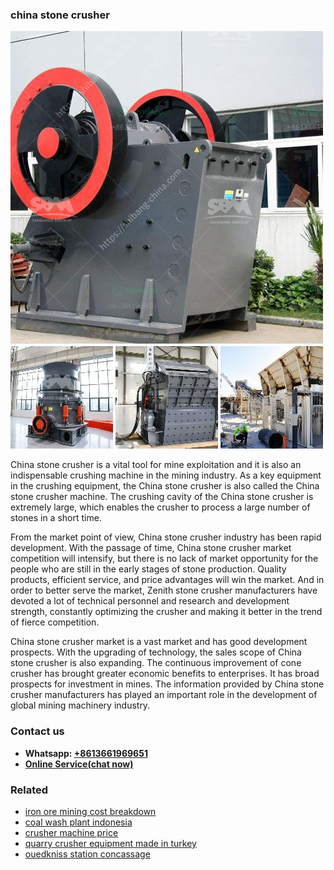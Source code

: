 <h3>china stone crusher</h3><img src='1708589275.jpg' alt=''><p>China stone crusher is a vital tool for mine exploitation and it is also an indispensable crushing machine in the mining industry. As a key equipment in the crushing equipment, the China stone crusher is also called the China stone crusher machine. The crushing cavity of the China stone crusher is extremely large, which enables the crusher to process a large number of stones in a short time.</p><p>From the market point of view, China stone crusher industry has been rapid development. With the passage of time, China stone crusher market competition will intensify, but there is no lack of market opportunity for the people who are still in the early stages of stone production. Quality products, efficient service, and price advantages will win the market. And in order to better serve the market, Zenith stone crusher manufacturers have devoted a lot of technical personnel and research and development strength, constantly optimizing the crusher and making it better in the trend of fierce competition.</p><p>China stone crusher market is a vast market and has good development prospects. With the upgrading of technology, the sales scope of China stone crusher is also expanding. The continuous improvement of cone crusher has brought greater economic benefits to enterprises. It has broad prospects for investment in mines. The information provided by China stone crusher manufacturers has played an important role in the development of global mining machinery industry.</p><h3>Contact us</h3><ul><li><strong>Whatsapp:&nbsp;<a href="https://wa.me/8613661969651">+8613661969651</a></strong></li><li><a href="https://swt.shibang-china.com/?git&amp;zhl&amp;china stone crusher"><strong>Online Service(chat now)</strong></a></li></ul><h3>Related</h3><ul><li><a href='iron ore mining cost breakdown.md'>iron ore mining cost breakdown</a></li><li><a href='coal wash plant indonesia.md'>coal wash plant indonesia</a></li><li><a href='crusher machine price.md'>crusher machine price</a></li><li><a href='quarry crusher equipment made in turkey.md'>quarry crusher equipment made in turkey</a></li><li><a href='ouedkniss station concassage.md'>ouedkniss station concassage</a></li></ul>